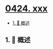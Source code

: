 # [0424. xxx](https://github.com/Tdahuyou/TNotes.leetcode/tree/main/notes/0424.%20xxx)

<!-- region:toc -->

- [1. 📝 概述](#1--概述)

<!-- endregion:toc -->

## 1. 📝 概述
